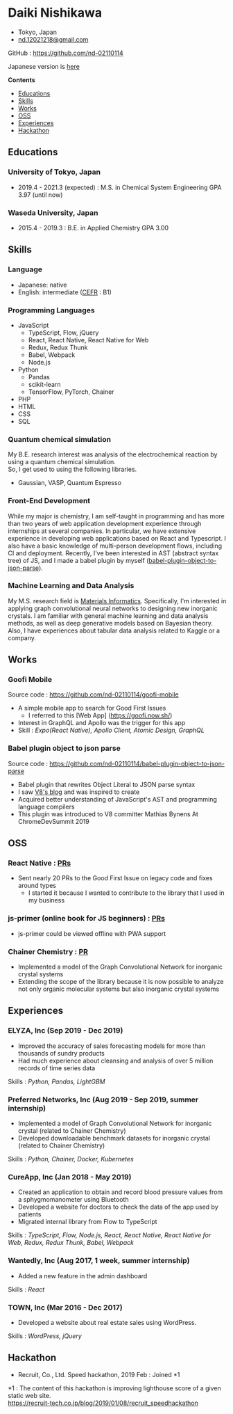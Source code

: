 # Daiki Nishikawa

- Tokyo, Japan
- nd.12021218@gmail.com

GitHub : https://github.com/nd-02110114

Japanese version is [here](https://github.com/nd-02110114/resume/blob/master/README-ja.md)

**Contents**

* [Educations](#Educations)
* [Skills](#Skills)
* [Works](#Works)
* [OSS](#OSS)
* [Experiences](#Experiences)
* [Hackathon](#Hackathon)

## Educations

### University of Tokyo, Japan

- 2019.4 - 2021.3 (expected) : M.S. in Chemical System Engineering  GPA 3.97 (until now)

### Waseda University, Japan

- 2015.4 - 2019.3 : B.E. in Applied Chemistry GPA 3.00

## Skills

### Language

- Japanese: native
- English: intermediate ([CEFR](https://www.coe.int/en/web/common-european-framework-reference-languages/level-descriptions) : B1)

### Programming Languages

- JavaScript
  - TypeScript, Flow, jQuery
  - React, React Native, React Native for Web
  - Redux, Redux Thunk
  - Babel, Webpack
  - Node.js
- Python
  - Pandas
  - scikit-learn
  - TensorFlow, PyTorch, Chainer
- PHP
- HTML
- CSS
- SQL

### Quantum chemical simulation

My B.E. research interest was analysis of the electrochemical reaction by using a quantum chemical simulation.  
So, I get used to using the following libraries.

- Gaussian, VASP, Quantum Espresso

### Front-End Development

While my major is chemistry, I am self-taught in programming and has more than two years of web application development experience through internships at several companies. In particular, we have extensive experience in developing web applications based on React and Typescript. I also have a basic knowledge of multi-person development flows, including CI and deployment. Recently, I've been interested in AST (abstract syntax tree) of JS, and I made a babel plugin by myself ([babel-plugin-object-to-json-parse](https://github.com/nd-02110114/babel-plugin-object-to-json-parse)).

### Machine Learning and Data Analysis

My M.S. research field is [Materials Informatics](https://en.wikipedia.org/wiki/Materials_informatics). Specifically, I'm interested in applying graph convolutional neural networks to designing new inorganic crystals. I am familiar with general machine learning and data analysis methods, as well as deep generative models based on Bayesian theory. Also, I have experiences about tabular data analysis related to Kaggle or a company.

## Works

### Goofi Mobile

Source code : https://github.com/nd-02110114/goofi-mobile

- A simple mobile app to search for Good First Issues
  - I referred to this [Web App] (https://goofi.now.sh/)
- Interest in GraphQL and Apollo was the trigger for this app
- Skill : *Expo(React Native), Apollo Client, Atomic Design, GraphQL*

### Babel plugin object to json parse

Source code : https://github.com/nd-02110114/babel-plugin-object-to-json-parse

- Babel plugin that rewrites Object Literal to JSON parse syntax
- I saw [V8's blog](https://v8.dev/blog/cost-of-javascript-2019#json) and was inspired to create
- Acquired better understanding of JavaScript's AST and programming language compilers
- This plugin was introduced to V8 committer Mathias Bynens At ChromeDevSummit 2019

## OSS

### React Native : [PRs](https://github.com/facebook/react-native/pulls?q=is%3Apr+author%3And-02110114+is%3Aclosed)

- Sent nearly 20 PRs to the Good First Issue on legacy code and fixes around types
  - I started it because I wanted to contribute to the library that I used in my business

### js-primer (online book for JS beginners) : [PRs](https://github.com/asciidwango/js-primer/pulls?q=is%3Apr+author%3And-02110114+is%3Aclosed)

- js-primer could be viewed offline with PWA support

### Chainer Chemistry : [PR](https://github.com/chainer/chainer-chemistry/pull/405)

- Implemented a model of the Graph Convolutional Network for inorganic crystal systems 
- Extending the scope of the library because it is now possible to analyze not only organic molecular systems but also inorganic crystal systems

## Experiences

### ELYZA, Inc (Sep 2019 - Dec 2019)

- Improved the accuracy of sales forecasting models for more than thousands of sundry products
- Had much experience about cleansing and analysis of over 5 million records of time series data

Skills : *Python, Pandas, LightGBM*

### Preferred Networks, Inc (Aug 2019 - Sep 2019, summer internship)

- Implemented a model of Graph Convolutional Network for inorganic crystal (related to Chainer Chemistry)
- Developed downloadable benchmark datasets for inorganic crystal (related to Chainer Chemistry)

Skills : *Python, Chainer, Docker, Kubernetes*

### CureApp, Inc (Jan 2018 - May 2019)

- Created an application to obtain and record blood pressure values from a sphygmomanometer using Bluetooth
- Developed a website for doctors to check the data of the app used by patients
- Migrated internal library from Flow to TypeScript

Skills : *TypeScript, Flow, Node.js, React, React Native, React Native for Web, Redux, Redux Thunk, Babel, Webpack*

### Wantedly, Inc (Aug 2017, 1 week, summer internship)

- Added a new feature in the admin dashboard

Skills : *React*

### TOWN, Inc (Mar 2016 - Dec 2017)

- Developed a website about real estate sales using WordPress.

Skills : *WordPress, jQuery*

## Hackathon

- Recruit, Co., Ltd. Speed hackathon, 2019 Feb : Joined *1

*1 : The content of this hackathon is improving lighthouse score of a given static web site.  
https://recruit-tech.co.jp/blog/2019/01/08/recruit_speedhackathon
